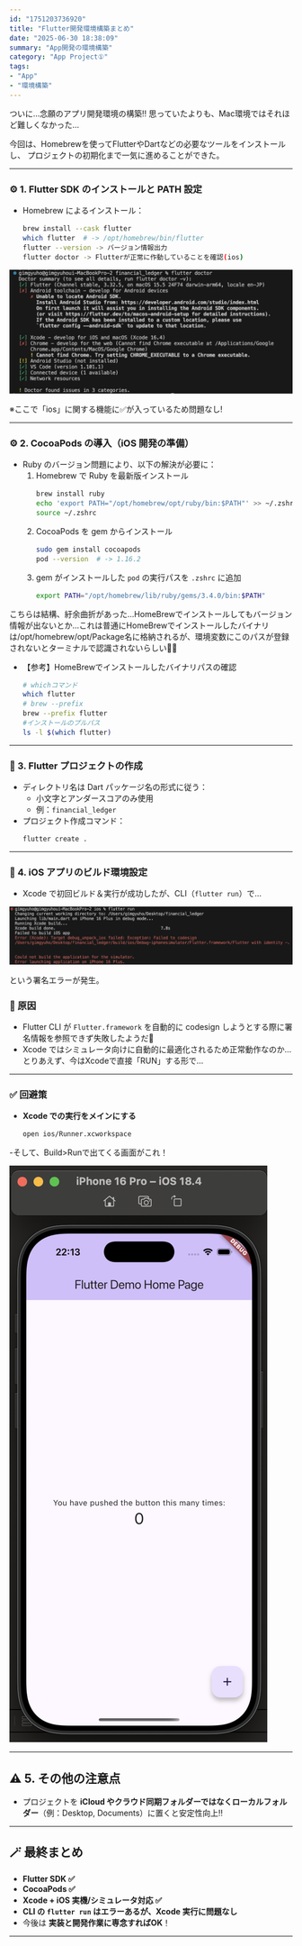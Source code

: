 ```yaml
---
id: "1751203736920"
title: "Flutter開発環境構築まとめ"
date: "2025-06-30 18:38:09"
summary: "App開発の環境構築"
category: "App Project①"
tags:
- "App"
- "環境構築"
---
```



ついに…念願のアプリ開発環境の構築‼️
思っていたよりも、Mac環境ではそれほど難しくなかった…

今回は、Homebrewを使ってFlutterやDartなどの必要なツールをインストールし、
プロジェクトの初期化まで一気に進めることができた。

---
### ⚙️ 1. Flutter SDK のインストールと PATH 設定
- Homebrew によるインストール：
  ```bash
  brew install --cask flutter
  which flutter  # -> /opt/homebrew/bin/flutter
  flutter --version -> バージョン情報出力
  flutter doctor -> Flutterが正常に作動していることを確認(ios)
  ```


![image](https://raw.githubusercontent.com/Kim-kyuho/kyulog/main/public/blog-images/afa7e623-8161-4da7-80b8-a8a086dbb8df.png)

※ここで「ios」に関する機能に✅が入っているため問題なし!


---
### ⚙️ 2. CocoaPods の導入（iOS 開発の準備）
- Ruby のバージョン問題により、以下の解決が必要に：
  1. Homebrew で Ruby を最新版インストール
     ```bash
     brew install ruby
     echo 'export PATH="/opt/homebrew/opt/ruby/bin:$PATH"' >> ~/.zshrc
     source ~/.zshrc
     ```
  2. CocoaPods を gem からインストール
     ```bash
     sudo gem install cocoapods
     pod --version  # -> 1.16.2
     ```
  3. gem がインストールした `pod` の実行パスを `.zshrc` に追加
     ```bash
     export PATH="/opt/homebrew/lib/ruby/gems/3.4.0/bin:$PATH"
     ```

こちらは結構、紆余曲折があった…HomeBrewでインストールしてもバージョン情報が出ないとか…これは普通にHomeBrewでインストールしたバイナリは/opt/homebrew/opt/Package名に格納されるが、環境変数にこのパスが登録されないとターミナルで認識されないらしい😵‍💫



- 【参考】HomeBrewでインストールしたバイナリパスの確認

   ```bash
   # whichコマンド
   which flutter
   # brew --prefix
   brew --prefix flutter
   #インストールのプルパス
   ls -l $(which flutter)
   ```

---

### 📂 3. Flutter プロジェクトの作成
- ディレクトリ名は Dart パッケージ名の形式に従う：
  - 小文字とアンダースコアのみ使用
  - 例：`financial_ledger`
- プロジェクト作成コマンド：
  ```bash
  flutter create .
  ```

---

### 📲 4. iOS アプリのビルド環境設定
- Xcode で初回ビルド＆実行が成功したが、CLI（`flutter run`）で…


![image](https://raw.githubusercontent.com/Kim-kyuho/kyulog/main/public/blog-images/fd6d8047-6814-4412-907a-b3eadc426f15.png)


  という署名エラーが発生。

### 👀 原因
- Flutter CLI が `Flutter.framework` を自動的に codesign しようとする際に署名情報を参照できず失敗したようだ🫠
- Xcode ではシミュレータ向けに自動的に最適化されるため正常動作なのか…とりあえず、今はXcodeで直接「RUN」する形で…

---

### ✅ 回避策
- **Xcode での実行をメインにする**
  ```bash
  open ios/Runner.xcworkspace  
  ```
-そして、Build>Runで出てくる画面がこれ！



![image](https://raw.githubusercontent.com/Kim-kyuho/kyulog/main/public/blog-images/ef5e7305-d2c2-428a-96b3-71b9e767c2aa.png)




---



## ⚠️ 5. その他の注意点
- プロジェクトを **iCloud やクラウド同期フォルダーではなくローカルフォルダー**（例：Desktop, Documents）に置くと安定性向上‼️

---

## 🪄 最終まとめ
- **Flutter SDK ✅**
- **CocoaPods ✅**
- **Xcode + iOS 実機/シミュレータ対応 ✅**
- **CLI の `flutter run` はエラーあるが、Xcode 実行に問題なし**
- 今後は **実装と開発作業に専念すればOK**！

---




